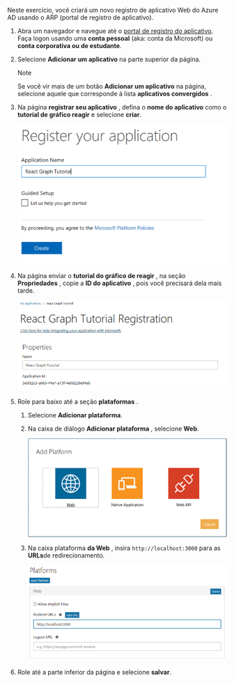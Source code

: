 <!-- markdownlint-disable MD002 MD041 -->

Neste exercício, você criará um novo registro de aplicativo Web do Azure AD usando o ARP (portal de registro de aplicativo).

1. Abra um navegador e navegue até o [portal de registro do aplicativo](https://apps.dev.microsoft.com). Faça logon usando uma **conta pessoal** (aka: conta da Microsoft) ou **conta corporativa ou de estudante**.

1. Selecione **Adicionar um aplicativo** na parte superior da página.

    > [!NOTE]
    > Se você vir mais de um botão **Adicionar um aplicativo** na página, selecione aquele que corresponde à lista **aplicativos convergidos** .

1. Na página **registrar seu aplicativo** , defina o **nome do aplicativo** como o **tutorial de gráfico reagir** e selecione **criar**.

    ![Captura de tela da criação de um novo aplicativo no site do portal de registro de aplicativo](./images/arp-create-app-01.png)

1. Na página enviar o **tutorial do gráfico de reagir** , na seção **Propriedades** , copie a **ID do aplicativo** , pois você precisará dela mais tarde.

    ![Captura de tela da ID do aplicativo recém-criado](./images/arp-create-app-02.png)

1. Role para baixo até a seção **plataformas** .

    1. Selecione **Adicionar plataforma**.
    1. Na caixa de diálogo **Adicionar plataforma** , selecione **Web**.

        ![Captura de tela criando uma plataforma para o aplicativo](./images/arp-create-app-03.png)

    1. Na caixa plataforma **da Web** , insira `http://localhost:3000` para as **URLs**de redirecionamento.

        ![Captura de tela da nova plataforma Web adicionada para o aplicativo](./images/arp-create-app-04.png)

1. Role até a parte inferior da página e selecione **salvar**.